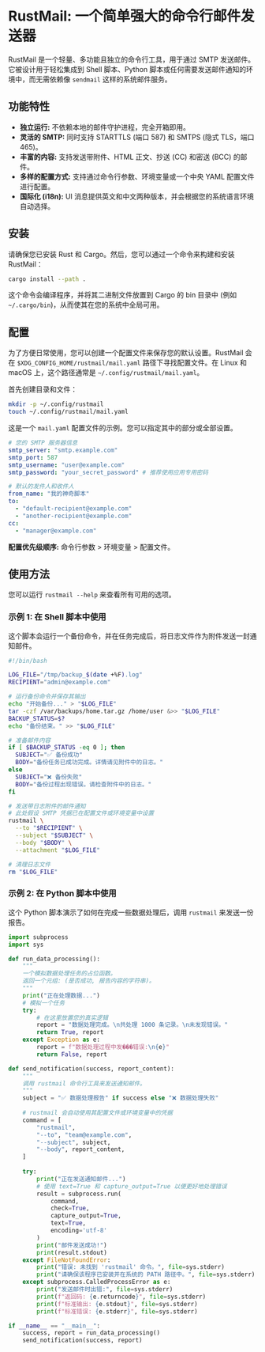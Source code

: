 # RustMail: 一个简单强大的命令行邮件发送器

RustMail 是一个轻量、多功能且独立的命令行工具，用于通过 SMTP 发送邮件。它被设计用于轻松集成到 Shell 脚本、Python 脚本或任何需要发送邮件通知的环境中，而无需依赖像 `sendmail` 这样的系统邮件服务。

## 功能特性

- **独立运行:** 不依赖本地的邮件守护进程，完全开箱即用。
- **灵活的 SMTP:** 同时支持 STARTTLS (端口 587) 和 SMTPS (隐式 TLS，端口 465)。
- **丰富的内容:** 支持发送带附件、HTML 正文、抄送 (CC) 和密送 (BCC) 的邮件。
- **多样的配置方式:** 支持通过命令行参数、环境变量或一个中央 YAML 配置文件进行配置。
- **国际化 (i18n):** UI 消息提供英文和中文两种版本，并会根据您的系统语言环境自动选择。

## 安装

请确保您已安装 Rust 和 Cargo。然后，您可以通过一个命令来构建和安装 RustMail：

```bash
cargo install --path .
```

这个命令会编译程序，并将其二进制文件放置到 Cargo 的 bin 目录中 (例如 `~/.cargo/bin`)，从而使其在您的系统中全局可用。

## 配置

为了方便日常使用，您可以创建一个配置文件来保存您的默认设置。RustMail 会在 `$XDG_CONFIG_HOME/rustmail/mail.yaml` 路径下寻找配置文件。在 Linux 和 macOS 上，这个路径通常是 `~/.config/rustmail/mail.yaml`。

首先创建目录和文件：

```bash
mkdir -p ~/.config/rustmail
touch ~/.config/rustmail/mail.yaml
```

这是一个 `mail.yaml` 配置文件的示例。您可以指定其中的部分或全部设置。

```yaml
# 您的 SMTP 服务器信息
smtp_server: "smtp.example.com"
smtp_port: 587
smtp_username: "user@example.com"
smtp_password: "your_secret_password" # 推荐使用应用专用密码

# 默认的发件人和收件人
from_name: "我的神奇脚本"
to:
  - "default-recipient@example.com"
  - "another-recipient@example.com"
cc:
  - "manager@example.com"
```

**配置优先级顺序:** 命令行参数 > 环境变量 > 配置文件。

## 使用方法

您可以运行 `rustmail --help` 来查看所有可用的选项。

### 示例 1: 在 Shell 脚本中使用

这个脚本会运行一个备份命令，并在任务完成后，将日志文件作为附件发送一封通知邮件。

```bash
#!/bin/bash

LOG_FILE="/tmp/backup_$(date +%F).log"
RECIPIENT="admin@example.com"

# 运行备份命令并保存其输出
echo "开始备份..." > "$LOG_FILE"
tar -czf /var/backups/home.tar.gz /home/user &>> "$LOG_FILE"
BACKUP_STATUS=$?
echo "备份结束。" >> "$LOG_FILE"

# 准备邮件内容
if [ $BACKUP_STATUS -eq 0 ]; then
  SUBJECT="✅ 备份成功"
  BODY="备份任务已成功完成。详情请见附件中的日志。"
else
  SUBJECT="❌ 备份失败"
  BODY="备份过程出现错误。请检查附件中的日志。"
fi

# 发送带日志附件的邮件通知
# 此处假设 SMTP 凭据已在配置文件或环境变量中设置
rustmail \
  --to "$RECIPIENT" \
  --subject "$SUBJECT" \
  --body "$BODY" \
  --attachment "$LOG_FILE"

# 清理日志文件
rm "$LOG_FILE"
```

### 示例 2: 在 Python 脚本中使用

这个 Python 脚本演示了如何在完成一些数据处理后，调用 `rustmail` 来发送一份报告。

```python
import subprocess
import sys

def run_data_processing():
    """
    一个模拟数据处理任务的占位函数。
    返回一个元组: (是否成功, 报告内容的字符串)。
    """
    print("正在处理数据...")
    # 模拟一个任务
    try:
        # 在这里放置您的真实逻辑
        report = "数据处理完成。\n共处理 1000 条记录。\n未发现错误。"
        return True, report
    except Exception as e:
        report = f"数据处理过程中发���错误:\n{e}"
        return False, report

def send_notification(success, report_content):
    """
    调用 rustmail 命令行工具来发送通知邮件。
    """
    subject = "✅ 数据处理报告" if success else "❌ 数据处理失败"
    
    # rustmail 会自动使用其配置文件或环境变量中的凭据
    command = [
        "rustmail",
        "--to", "team@example.com",
        "--subject", subject,
        "--body", report_content,
    ]
    
    try:
        print("正在发送通知邮件...")
        # 使用 text=True 和 capture_output=True 以便更好地处理错误
        result = subprocess.run(
            command, 
            check=True, 
            capture_output=True, 
            text=True,
            encoding='utf-8'
        )
        print("邮件发送成功!")
        print(result.stdout)
    except FileNotFoundError:
        print("错误: 未找到 'rustmail' 命令。", file=sys.stderr)
        print("请确保该程序已安装并在系统的 PATH 路径中。", file=sys.stderr)
    except subprocess.CalledProcessError as e:
        print("发送邮件时出错:", file=sys.stderr)
        print(f"返回码: {e.returncode}", file=sys.stderr)
        print(f"标准输出: {e.stdout}", file=sys.stderr)
        print(f"标准错误: {e.stderr}", file=sys.stderr)

if __name__ == "__main__":
    success, report = run_data_processing()
    send_notification(success, report)

```